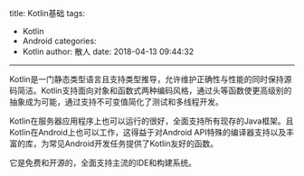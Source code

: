 title: Kotlin基础
tags:
  - Kotlin
  - Android
categories:
  - Kotlin
author: 散人
date: 2018-04-13 09:44:32
---

Kotlin是一门静态类型语言且支持类型推导，允许维护正确性与性能的同时保持源码简洁。Kotlin支持面向对象和函数式两种编码风格，通过头等函数使更高级别的抽象成为可能，通过支持不可变值简化了测试和多线程开发。

<!-- more -->

Kotlin在服务器应用程序上也可以运行的很好，全面支持所有现存的Java框架。且Kotlin在Android上也可以工作，这得益于对Android API特殊的编译器支持以及丰富的库，为常见Android开发任务提供了Kotlin友好的函数。

它是免费和开源的，全面支持主流的IDE和构建系统。

<!--stackedit_data:
eyJoaXN0b3J5IjpbMTE3NzgwOTIyLDg2MDQ0NTE0NiwxODg0MT
cwODcwXX0=
-->